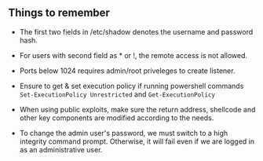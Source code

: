 ## Things to remember

* The first two fields in /etc/shadow denotes the username and password hash.

* For users with second field as * or !, the remote access is not allowed. 

* Ports below 1024 requires admin/root priveleges to create listener.

* Ensure to get & set execution policy if running powershell commands `Set-ExecutionPolicy Unrestricted` and `Get-ExecutionPolicy`

* When using public exploits, make sure the return address, shellcode and other key components are modified according to the needs.

* To change the admin user's password, we must switch to a high integrity command prompt. Otherwise, it will fail even if we are logged in as an administrative user.